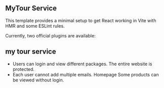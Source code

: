 ## MyTour Service

This template provides a minimal setup to get React working in Vite with HMR and some ESLint rules.

Currently, two official plugins are available:

## my tour service
- Users can login and view different packages. The entire website is protected.
- Each user cannot add multiple emails. Homepage Some products can be viewed without login.
